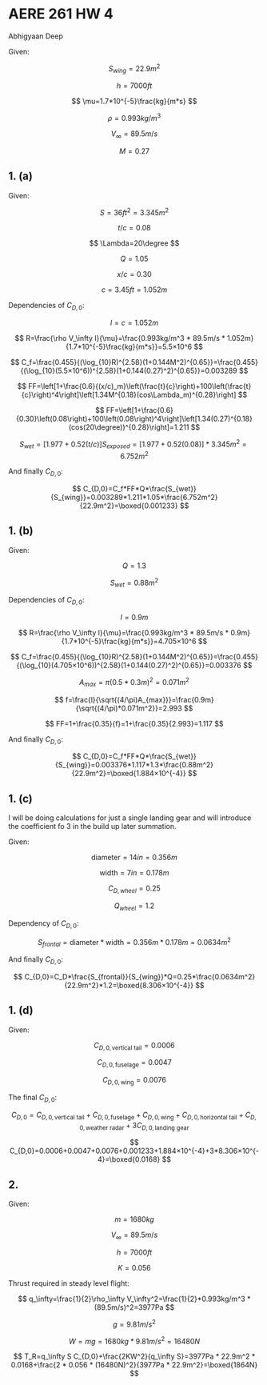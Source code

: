 # AERE 261 HW 4

Abhigyaan Deep

Given:

$$
S_{wing}=22.9m^2
$$

$$
h=7000ft
$$

$$
\mu=1.7*10^{-5}\frac{kg}{m*s}
$$

$$
\rho=0.993kg/m^3
$$

$$
V_\infty=89.5m/s
$$

$$
M=0.27
$$

## 1. (a)

Given:

$$
S=36ft^2=3.345m^2
$$

$$
t/c=0.08
$$

$$
\Lambda=20\degree
$$

$$
Q=1.05
$$

$$
x/c=0.30
$$

$$
c=3.45ft=1.052m
$$

Dependencies of $C_{D,0}$:

$$
l=c=1.052m
$$

$$
R=\frac{\rho V_\infty l}{\mu}=\frac{0.993kg/m^3 * 89.5m/s * 1.052m}{1.7*10^{-5}\frac{kg}{m*s}}=5.5×10^6
$$

$$
C_f=\frac{0.455}{(\log_{10}R)^{2.58}(1+0.144M^2)^{0.65}}=\frac{0.455}{(\log_{10}(5.5×10^6))^{2.58}(1+0.144(0.27)^2)^{0.65}}=0.003289
$$

$$
FF=\left[1+\frac{0.6}{(x/c)_m}\left(\frac{t}{c}\right)+100\left(\frac{t}{c}\right)^4\right]\left[1.34M^{0.18}(cos\Lambda_m)^{0.28}\right]
$$

$$
FF=\left[1+\frac{0.6}{0.30}\left(0.08\right)+100\left(0.08\right)^4\right]\left[1.34(0.27)^{0.18}(cos(20\degree))^{0.28}\right]=1.211
$$

$$
S_{wet}=[1.977+0.52(t/c)]S_{exposed}=[1.977+0.52(0.08)]*3.345m^2=6.752m^2
$$

And finally $C_{D,0}$:

$$
C_{D,0}=C_f*FF*Q*\frac{S_{wet}}{S_{wing}}=0.003289*1.211*1.05*\frac{6.752m^2}{22.9m^2}=\boxed{0.001233}
$$

## 1. (b)

Given:

$$
Q=1.3
$$

$$
S_{wet}=0.88m^2
$$

Dependencies of $C_{D,0}$:

$$
l=0.9m
$$

$$
R=\frac{\rho V_\infty l}{\mu}=\frac{0.993kg/m^3 * 89.5m/s * 0.9m}{1.7*10^{-5}\frac{kg}{m*s}}=4.705×10^6
$$

$$
C_f=\frac{0.455}{(\log_{10}R)^{2.58}(1+0.144M^2)^{0.65}}=\frac{0.455}{(\log_{10}(4.705×10^6))^{2.58}(1+0.144(0.27)^2)^{0.65}}=0.003376
$$

$$
A_{max}=\pi(0.5*0.3m)^2=0.071m^2
$$

$$
f=\frac{l}{\sqrt{(4/\pi)A_{max}}}=\frac{0.9m}{\sqrt{(4/\pi)*0.071m^2}}=2.993
$$

$$
FF=1+\frac{0.35}{f}=1+\frac{0.35}{2.993}=1.117
$$

And finally $C_{D,0}$:

$$
C_{D,0}=C_f*FF*Q*\frac{S_{wet}}{S_{wing}}=0.003376*1.117*1.3*\frac{0.88m^2}{22.9m^2}=\boxed{1.884×10^{-4}}
$$

## 1. (c)

I will be doing calculations for just a single landing gear and will introduce the coefficient fo $3$ in the build up later summation.

Given:

$$
\text{diameter}=14in=0.356m
$$

$$
\text{width}=7in=0.178m
$$

$$
C_{D,wheel}=0.25
$$

$$
Q_{wheel}=1.2
$$

Dependency of $C_{D,0}$:

$$
S_{frontal}=\text{diameter}*\text{width}=0.356m*0.178m=0.0634m^2
$$

And finally $C_{D,0}$:

$$
C_{D,0}=C_D*\frac{S_{frontal}}{S_{wing}}*Q=0.25*\frac{0.0634m^2}{22.9m^2}*1.2=\boxed{8.306×10^{-4}}
$$

## 1. (d)

Given:

$$
C_{D,0,\text{vertical tail}}=0.0006
$$

$$
C_{D,0,\text{fuselage}}=0.0047
$$

$$
C_{D,0,\text{wing}}=0.0076
$$

The final $C_{D,0}:$

$$
C_{D,0}=C_{D,0,\text{vertical tail}}+C_{D,0,\text{fuselage}}+C_{D,0,\text{wing}}+C_{D,0,\text{horizontal tail}}+C_{D,0,\text{weather radar}}+3C_{D,0,\text{landing gear}}
$$

$$
C_{D,0}=0.0006+0.0047+0.0076+0.001233+1.884×10^{-4}+3*8.306×10^{-4}=\boxed{0.0168}
$$

## 2.

Given:

$$
m=1680kg
$$

$$
V_\infty=89.5m/s
$$

$$
h=7000ft
$$

$$
K=0.056
$$

Thrust required in steady level flight:

$$
q_\infty=\frac{1}{2}\rho_\infty V_\infty^2=\frac{1}{2}*0.993kg/m^3 * (89.5m/s)^2=3977Pa
$$

$$
g=9.81m/s^2
$$

$$
W=mg=1680kg*9.81m/s^2=16480N
$$

$$
T_R=q_\infty S C_{D,0}+\frac{2KW^2}{q_\infty S}=3977Pa * 22.9m^2 * 0.0168+\frac{2 * 0.056 * (16480N)^2}{3977Pa * 22.9m^2}=\boxed{1864N}
$$
